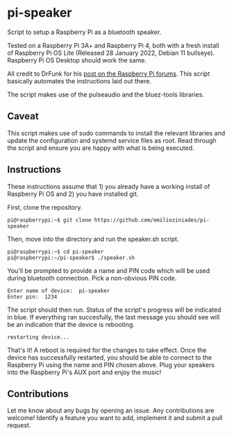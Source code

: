 # pi-speaker

Script to setup a Raspberry Pi as a bluetooth speaker.

Tested on a Raspberry Pi 3A+ and Raspberry Pi 4, both with a fresh install of Raspberry Pi OS Lite (Released 28 January 2022, Debian 11 bullseye). Raspberry Pi OS Desktop should work the same.

All credit to DrFunk for his [post on the Raspberry Pi forums](https://forums.raspberrypi.com/viewtopic.php?t=235519). This script basically automates the instructions laid out there. 

The script makes use of the pulseaudio and the bluez-tools libraries.

## Caveat

This script makes use of sudo commands to install the relevant libraries and update the configuration and systemd service files as root. Read through the script and ensure you are happy with what is being executed.

## Instructions

These instructions assume that 1) you already have a working install of Raspberry Pi OS and 2) you have installed git.

First, clone the repository.

```console
pi@raspberrypi:~$ git clone https://github.com/emilioziniades/pi-speaker 
```

Then, move into the directory and run the speaker.sh script.

```console
pi@raspberrypi:~$ cd pi-speaker
pi@raspberrypi:~/pi-speaker$ ./speaker.sh
```

You'll be prompted to provide a name and PIN code which will be used during bluetooth connection. Pick a non-obvious PIN code. 

```console
Enter name of device:  pi-speaker
Enter pin:  1234
```

The script should then run. Status of the script's progress will be indicated in blue. If everything ran succesfully, the last message you should see will be an indication that the device is rebooting.

```console
restarting device...
```

That's it! A reboot is required for the changes to take effect. Once the device has successfully restarted, you should be able to connect to the Raspberry Pi using the name and PIN chosen above. Plug your speakers into the Raspberry Pi's AUX port and enjoy the music!

## Contributions

Let me know about any bugs by opening an issue. Any contributions are welcome! Identify a feature you want to add, implement it and submit a pull request. 
